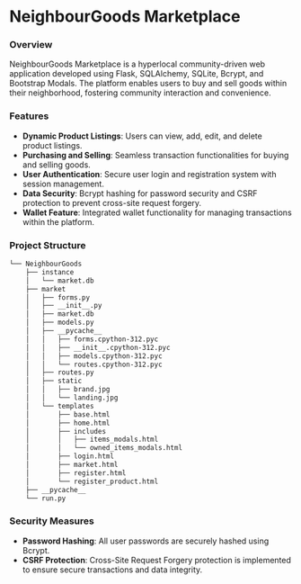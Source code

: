 # NeighbourGoods Marketplace

### Overview

NeighbourGoods Marketplace is a hyperlocal community-driven web application developed using Flask, SQLAlchemy, SQLite, Bcrypt, and Bootstrap Modals. The platform enables users to buy and sell goods within their neighborhood, fostering community interaction and convenience.

### Features

- **Dynamic Product Listings**: Users can view, add, edit, and delete product listings.
- **Purchasing and Selling**: Seamless transaction functionalities for buying and selling goods.
- **User Authentication**: Secure user login and registration system with session management.
- **Data Security**: Bcrypt hashing for password security and CSRF protection to prevent cross-site request forgery.
- **Wallet Feature**: Integrated wallet functionality for managing transactions within the platform.

### Project Structure

```bash
└── NeighbourGoods
    ├── instance
    │   └── market.db
    ├── market
    │   ├── forms.py
    │   ├── __init__.py
    │   ├── market.db
    │   ├── models.py
    │   ├── __pycache__
    │   │   ├── forms.cpython-312.pyc
    │   │   ├── __init__.cpython-312.pyc
    │   │   ├── models.cpython-312.pyc
    │   │   └── routes.cpython-312.pyc
    │   ├── routes.py
    │   ├── static
    │   │   ├── brand.jpg
    │   │   └── landing.jpg
    │   └── templates
    │       ├── base.html
    │       ├── home.html
    │       ├── includes
    │       │   ├── items_modals.html
    │       │   └── owned_items_modals.html
    │       ├── login.html
    │       ├── market.html
    │       ├── register.html
    │       └── register_product.html
    ├── __pycache__
    └── run.py
```

### Security Measures

- **Password Hashing**: All user passwords are securely hashed using Bcrypt.
- **CSRF Protection**: Cross-Site Request Forgery protection is implemented to ensure secure transactions and data integrity.

